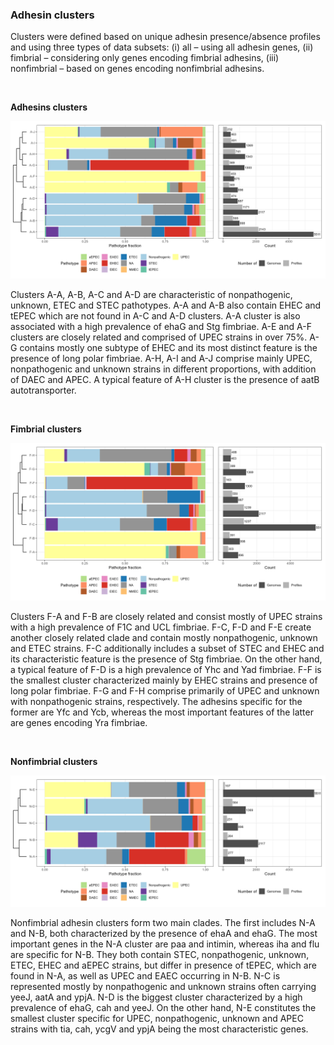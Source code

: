 ### Adhesin clusters

Clusters were defined based on unique adhesin presence/absence profiles and using three types of data subsets: (i) all – using all adhesin genes, (ii) fimbrial – considering only genes encoding fimbrial adhesins, (iii) nonfimbrial – based on genes encoding nonfimbrial adhesins. 

&ensp;

**Adhesins clusters**

<img src="../figures/Clusters_pathotypes_all.png" width="800px"/>

Clusters A-A, A-B, A-C and A-D are characteristic of nonpathogenic, unknown, ETEC and STEC pathotypes. A-A and A-B also contain EHEC and tEPEC which are not found in A-C and A-D clusters. A-A cluster is also associated with a high prevalence of ehaG and Stg fimbriae. A-E and A-F clusters are closely related and comprised of UPEC strains in over 75%. A-G contains mostly one subtype of EHEC and its most distinct feature is the presence of long polar fimbriae. A-H, A-I and A-J comprise mainly UPEC, nonpathogenic and unknown strains in different proportions, with addition of DAEC and APEC. A typical feature of A-H cluster is the presence of aatB autotransporter.

&ensp;

**Fimbrial clusters**

<img src="../figures/Clusters_pathotypes_fimbrial.png" width="800px"/>

Clusters F-A and F-B are closely related and consist mostly of UPEC strains with a high prevalence of F1C and UCL fimbriae. F-C, F-D and F-E create another closely related clade and contain mostly nonpathogenic, unknown and ETEC strains. F-C additionally includes a subset of STEC and EHEC and its characteristic feature is the presence of Stg fimbriae. On the other hand, a typical feature of F-D is a high prevalence of Yhc and Yad fimbriae. F-F is the smallest cluster characterized mainly by EHEC strains and presence of long polar fimbriae. F-G and F-H comprise primarily of UPEC and unknown with nonpathogenic strains, respectively. The adhesins specific for the former are Yfc and Ycb, whereas the most important features of the latter are genes encoding Yra fimbriae.

&ensp;

**Nonfimbrial clusters**

<img src="../figures/Clusters_pathotypes_nonfimbrial.png" width="800px"/>

Nonfimbrial adhesin clusters form two main clades. The first includes N-A and N-B, both characterized by the presence of ehaA and ehaG. The most important genes in the N-A cluster are paa and intimin, whereas iha and flu are specific for N-B. They both contain STEC, nonpathogenic, unknown, ETEC, EHEC and aEPEC strains, but differ in presence of tEPEC, which are found in N-A, as well as UPEC and EAEC occurring in N-B. N-C is represented mostly by nonpathogenic and unknown strains often carrying yeeJ, aatA and ypjA. N-D is the biggest cluster characterized by a high prevalence of ehaG, cah and yeeJ. On the other hand, N-E constitutes the smallest cluster specific for UPEC, nonpathogenic, unknown and APEC strains with tia, cah, ycgV and ypjA being the most characteristic genes.
